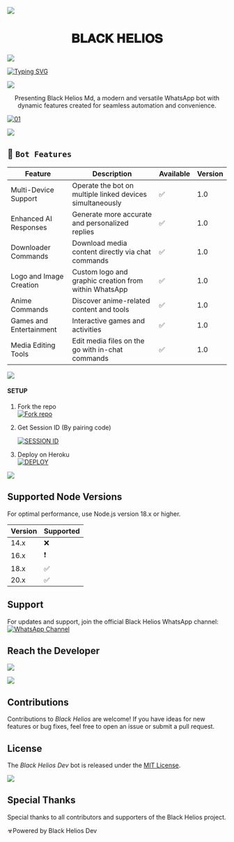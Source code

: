 <a><img src='https://i.imgur.com/LyHic3i.gif'/></a>
<h1 align="center"> 𝐁𝐋𝐀𝐂𝐊 𝐇𝐄𝐋𝐈𝐎𝐒 </h1>

<a><img src='https://i.imgur.com/LyHic3i.gif'/></a>

[![Typing SVG](https://readme-typing-svg.herokuapp.com?font=Rockstar-ExtraBold&color=blue&lines=BLACK+HELIOS+Md+BY+Black+Helios+Dev)](https://git.io/typing-svg)

<a><img src='https://i.imgur.com/LyHic3i.gif'/></a>

<p align="center"> Presenting Black Helios Md, a modern and versatile WhatsApp bot with dynamic features created for seamless automation and convenience. </p>

<a href="https://ibb.co/N6NMDtn"><img src="https://telegra.ph/file/4d9e5af46fa726c8646f4.jpg" alt="01" border="0" /></a>

<a><img src='https://i.imgur.com/LyHic3i.gif'/></a>

## 🚀 `Bot Features`

| Feature                          | Description                                             | Available    | Version    |
| ---------------------------------| ------------------------------------------------------- | ------------ | ---------- |
| Multi-Device Support             | Operate the bot on multiple linked devices simultaneously      | ✅           | 1.0        |
| Enhanced AI Responses            | Generate more accurate and personalized replies         | ✅           | 1.0        |
| Downloader Commands              | Download media content directly via chat commands       | ✅           | 1.0        |
| Logo and Image Creation          | Custom logo and graphic creation from within WhatsApp   | ✅           | 1.0        |
| Anime Commands                   | Discover anime-related content and tools                | ✅           | 1.0        |
| Games and Entertainment          | Interactive games and activities                       | ✅           | 1.0        |
| Media Editing Tools              | Edit media files on the go with in-chat commands        | ✅           | 1.0        |

<a><img src='https://i.imgur.com/LyHic3i.gif'/></a>

#### SETUP

1. Fork the repo
    <br>
<a href='https://github.com/blackheliosdev/Black_Helios-Md/fork' target="_blank"><img alt='Fork repo' src='https://img.shields.io/badge/Fork Repo-100000?style=for-the-badge&logo=scan&logoColor=white&labelColor=black&color=black'/></a>

2. Get Session ID (By pairing code)
   > 
     <a href='https://blackhelios-pair.onrender.com/pair' target="_blank"><img alt='SESSION ID' src='https://img.shields.io/badge/Session_id-100000?style=for-the-badge&logo=scan&logoColor=white&labelColor=black&color=black'/></a>

3. Deploy on Heroku
    <br>
<a href='https://dashboard.heroku.com/new?template=https://github.com/blackheliosdev/Black_HelioshMd' target="_blank"><img alt='DEPLOY' src='https://img.shields.io/badge/DEPLOY-100000?style=for-the-badge&logo=scan&logoColor=white&labelColor=black&color=black'/></a>

<a><img src='https://i.imgur.com/LyHic3i.gif'/></a>

## Supported Node Versions

For optimal performance, use Node.js version 18.x or higher.

| Version | Supported          |
| ------- | ------------------ |
| 14.x    | ❌                 |
| 16.x    | ❗                |
| 18.x    | ✅                |
| 20.x    | ✅                |

## Support
For updates and support, join the official Black Helios WhatsApp channel:
<a href="https://whatsapp.com/channel/0029Vafxn8UAzNc2X8jUlL2w" target="_blank">
    <img alt="WhatsApp Channel" src="https://img.shields.io/badge/WhatsApp Support Channel-25D366?style=for-the-badge&logo=whatsapp&logoColor=white" />
</a>

## Reach the Developer
<a href="https://wa.me/2348094718285">
    <img src="https://img.shields.io/badge/WhatsApp-25D366?style=for-the-badge&logo=whatsapp&logoColor=white" />
</a>

<a><img src='https://i.imgur.com/LyHic3i.gif'/></a>

## Contributions

Contributions to *Black Helios* are welcome! If you have ideas for new features or bug fixes, feel free to open an issue or submit a pull request.

## License

The *Black Helios Dev* bot is released under the [MIT License](https://opensource.org/licenses/MIT).

<a><img src='https://i.imgur.com/LyHic3i.gif'/></a>

## Special Thanks
Special thanks to all contributors and supporters of the Black Helios project.

☣Powered by Black Helios Dev
